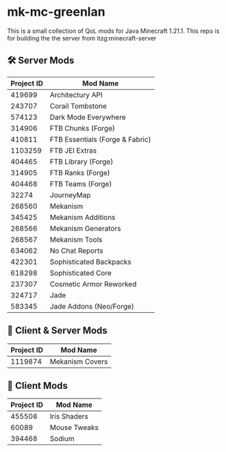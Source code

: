 # mk-mc-greenlan
This is a small collection of QoL mods for Java Minecraft 1.21.1. This repo is for building the the server from itzg:minecraft-server

## 🛠️ Server Mods

| Project ID | Mod Name                      |
|------------|-------------------------------|
| 419699     | Architectury API              |
| 243707     | Corail Tombstone              |
| 574123     | Dark Mode Everywhere          |
| 314906     | FTB Chunks (Forge)            |
| 410811     | FTB Essentials (Forge & Fabric) |
| 1103259    | FTB JEI Extras                |
| 404465     | FTB Library (Forge)           |
| 314905     | FTB Ranks (Forge)             |
| 404468     | FTB Teams (Forge)             |
| 32274      | JourneyMap                    |
| 268560     | Mekanism                      |
| 345425     | Mekanism Additions            |
| 268566     | Mekanism Generators           |
| 268567     | Mekanism Tools                |
| 634062     | No Chat Reports               |
| 422301     | Sophisticated Backpacks       |
| 618298     | Sophisticated Core            |
| 237307     | Cosmetic Armor Reworked       |
| 324717     | Jade                          |
| 583345     | Jade Addons (Neo/Forge)       | 

## 🔄 Client & Server Mods

| Project ID | Mod Name          |
|------------|-------------------|
| 1119874    | Mekanism Covers   |

## 🧩 Client Mods

| Project ID | Mod Name     |
|------------|--------------|
| 455508     | Iris Shaders |
| 60089      | Mouse Tweaks |
| 394468     | Sodium       |
